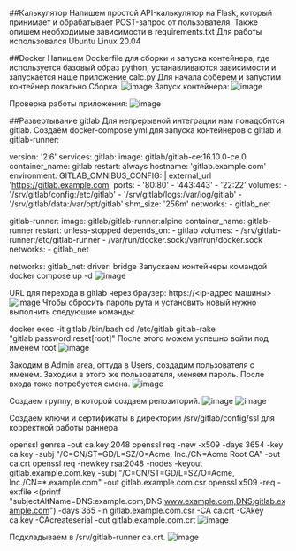 ##Калькулятор
Напишем простой API-калькулятор на Flask, который принимает и обрабатывает POST-запрос от пользователя.
Также опишем необходимые зависимости в requirements.txt
Для работы использовался Ubuntu Linux 20.04

##Docker
Напишем Dockerfile для сборки и запуска контейнера, где используется базовый образ python, устанавливаются зависимости и запускается наше приложение calc.py
Для начала соберем и запустим контейнер локально
Сборка:
![image](https://github.com/user-attachments/assets/71aa72ee-ee29-45ae-b90e-6f5926fb6131)
Запуск контейнера:
![image](https://github.com/user-attachments/assets/33452894-088c-43c2-9ef3-7e436e05ca08)

Проверка работы приложения:
![image](https://github.com/user-attachments/assets/aa06f264-c073-473d-b73d-a1694a13e851)

##Развертывание gitlab
Для непрерывной интеграции нам понадобится gitlab.
Создаём docker-compose.yml для запуска контейнеров с gitlab и gitlab-runner:

version: '2.6'
services:
  gitlab:
    image: gitlab/gitlab-ce:16.10.0-ce.0
    container_name: gitlab
    restart: always
    hostname: 'gitlab.example.com'
    environment:
      GITLAB_OMNIBUS_CONFIG: |
        external_url 'https://gitlab.example.com'
    ports:
      - '80:80'
      - '443:443'
      - '22:22'
    volumes:
      - '/srv/gitlab/config:/etc/gitlab'
      - '/srv/gitlab/logs:/var/log/gitlab'
      - '/srv/gitlab/data:/var/opt/gitlab'
    shm_size: '256m'
    networks:
      - gitlab_net

  gitlab-runner:
    image: gitlab/gitlab-runner:alpine
    container_name: gitlab-runner
    restart: unless-stopped
    depends_on:
      - gitlab
    volumes:
      - /srv/gitlab-runner:/etc/gitlab-runner
      - /var/run/docker.sock:/var/run/docker.sock
    networks:
      - gitlab_net

networks:
  gitlab_net:
    driver: bridge
Запускаем контейнеры командой docker compose up -d
![image](https://github.com/user-attachments/assets/f3a7c4b6-af64-4642-8595-cb0ffb313294)

URL для перехода в gitlab через браузер: https://<ip-адрес машины>
![image](https://github.com/user-attachments/assets/74e8f0a5-647d-459d-9f2c-5cf50141cf1f)
Чтобы сбросить пароль рута и установить новый нужно выполнить следующие команды:

docker exec -it gitlab /bin/bash
cd /etc/gitlab
gitlab-rake "gitlab:password:reset[root]"
После этого можем успешно войти под именем root
![image](https://github.com/user-attachments/assets/84595657-f2a9-46a1-a17f-660ce9e0bd4e)

Заходим в Admin area, оттуда в Users, создадим пользователя с именем. Заходим в этого же пользователя, меняем пароль. После входа тоже потребуется смена.
![image](https://github.com/user-attachments/assets/d16ac4c0-1b9c-4813-ab33-474ad4a8bcb6)

Создаем группу, в которой создаем репозиторий.
![image](https://github.com/user-attachments/assets/98ec712f-5976-4379-a95f-c192e3a4e952)
![image](https://github.com/user-attachments/assets/79b1ae58-54d9-4b27-a1c9-85d944d82a9b)



Создаем ключи и сертификаты в директории /srv/gitlab/config/ssl для корректной работы раннера

openssl genrsa -out ca.key 2048
openssl req -new -x509 -days 3654 -key ca.key -subj "/C=CN/ST=GD/L=SZ/O=Acme, Inc./CN=Acme Root CA" -out ca.crt
openssl req -newkey rsa:2048 -nodes -keyout gitlab.example.com.key -subj "/C=CN/ST=GD/L=SZ/O=Acme, Inc./CN=*.example.com" -out gitlab.example.com.csr
openssl x509 -req -extfile <(printf "subjectAltName=DNS:example.com,DNS:www.example.com,DNS:gitlab.example.com") -days 365 -in gitlab.example.com.csr -CA ca.crt -CAkey ca.key -CAcreateserial -out gitlab.example.com.crt
![image](https://github.com/user-attachments/assets/d086f312-f627-4869-8199-2c0b98273fe8)

Подкладываем в /srv/gitlab-runner ca.crt.
![image](https://github.com/user-attachments/assets/5a7ae129-2762-45d2-bd9e-055aa05f176f)

